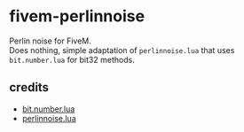 # fivem-perlinnoise
Perlin noise for FiveM.  
Does nothing, simple adaptation of `perlinnoise.lua` that uses `bit.number.lua` for bit32 methods.

## credits
* [bit.number.lua](https://github.com/davidm/lua-bit-numberlua/blob/master/lmod/bit/numberlua.lua)
* [perlinnoise.lua](https://gist.github.com/meta-hub/709edd6e7bda6a431548243eb32f5084)
